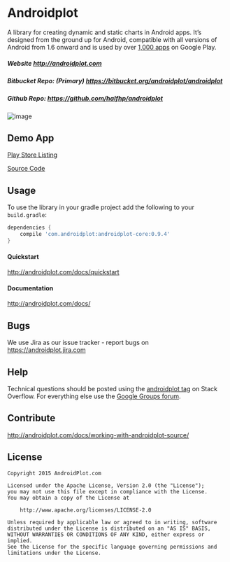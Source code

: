 # Androidplot
A library for creating dynamic and static charts in Android apps. It’s designed from the ground up for Android, compatible with all versions of Android from 1.6 onward and is used by over [1,000 apps](http://www.appbrain.com/stats/libraries/details/androidplot/androidplot) on Google Play.

##### Website http://androidplot.com
##### Bitbucket Repo: (Primary) https://bitbucket.org/androidplot/androidplot
##### Github Repo: https://github.com/halfhp/androidplot

![image](http://androidplot.com/wp-content/uploads/2012/11/simplexyscreen.png)

## Demo App
[Play Store Listing](https://play.google.com/store/apps/details?id=com.androidplot.demos&hl=en)

[Source Code](https://bitbucket.org/androidplot/androidplot/src/1538c5dfa56aed0d2cfdcbc7cdc6173e605543cd/demoapp/?at=master)

## Usage
To use the library in your gradle project add the following to your `build.gradle`:

```groovy
dependencies {
    compile 'com.androidplot:androidplot-core:0.9.4'
}
```

#### Quickstart
http://androidplot.com/docs/quickstart

#### Documentation
http://androidplot.com/docs/

## Bugs
We use Jira as our issue tracker - report bugs on https://androidplot.jira.com

## Help
Technical questions should be posted using the [androidplot tag](http://stackoverflow.com/questions/tagged/androidplot) on Stack Overflow.  For everything else use the [Google Groups forum](https://groups.google.com/d/forum/androidplot).

## Contribute
http://androidplot.com/docs/working-with-androidplot-source/

## License
    Copyright 2015 AndroidPlot.com

    Licensed under the Apache License, Version 2.0 (the "License");
    you may not use this file except in compliance with the License.
    You may obtain a copy of the License at

        http://www.apache.org/licenses/LICENSE-2.0

    Unless required by applicable law or agreed to in writing, software
    distributed under the License is distributed on an "AS IS" BASIS,
    WITHOUT WARRANTIES OR CONDITIONS OF ANY KIND, either express or implied.
    See the License for the specific language governing permissions and
    limitations under the License.

